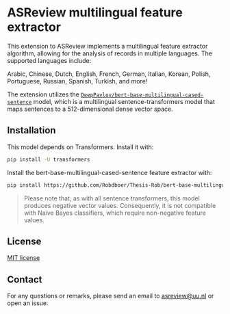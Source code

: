 # ASReview multilingual feature extractor

This extension to ASReview implements a multilingual feature extractor algorithm, allowing for the analysis of records in multiple languages. The supported languages include:

Arabic, Chinese, Dutch, English, French, German, Italian, Korean, Polish, Portuguese, Russian, Spanish, Turkish, and more!

The extension utilizes the [`DeepPavlov/bert-base-multilingual-cased-sentence`](https://huggingface.co/DeepPavlov/bert-base-multilingual-cased-sentence) model, which is a multilingual sentence-transformers model that maps sentences to a 512-dimensional dense vector space.


## Installation

This model depends on Transformers. Install it with:
```bash
pip install -U transformers
```

Install the bert-base-multilingual-cased-sentence feature extractor with:

```bash
pip install https://github.com/Robdboer/Thesis-Rob/bert-base-multilingual-cased-sentence
```

>Please note that, as with all sentence transformers, this model produces negative vector values. Consequently, it is not compatible with Naive Bayes classifiers, which require non-negative feature values.

## License

[MIT license](/LICENSE)

## Contact

For any questions or remarks, please send an email to asreview@uu.nl or open an issue.
